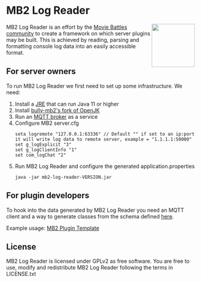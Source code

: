 # MB2 Log Reader
<img align="right" width="115" height="115" src="https://user-images.githubusercontent.com/86576295/167314810-c9b6a021-6a41-463f-b35f-6ac3b825be7a.png"></img>
MB2 Log Reader is an effort by the [Movie Battles community](https://community.moviebattles.org/) to create a framework on which server plugins may be built. This is achieved by reading, parsing and formatting console log data into an easily accessible format.

## For server owners
To run MB2 Log Reader we first need to set up some infrastructure. We need:
1. Install a [JRE](https://java.com/en/download/manual.jsp) that can run Java 11 or higher
2. Install [bully-mb2's fork of OpenJK](https://github.com/bully-mb2/OpenJK/releases)
3. Run an [MQTT broker](https://mosquitto.org/download/) as a service
4. Configure MB2 server.cfg
    ```
    seta logremote "127.0.0.1:63336" // Default "" if set to an ip:port it will write log data to remote server, example = "1.1.1.1:50000"
    set g_logExplicit "3"
    set g_logClientInfo "1"
    set com_logChat "2"
    ```
5. Run MB2 Log Reader and configure the generated application.properties
    ```
    java -jar mb2-log-reader-VERSION.jar
    ```

## For plugin developers
To hook into the data generated by MB2 Log Reader you need an MQTT client and a way to generate classes from the schema defined [here](https://github.com/bully-mb2/mb2-log-reader/tree/master/src/main/resources/schema).

Example usage: [MB2 Plugin Template](https://github.com/bully-mb2/mb2-plugin-template)

## License
MB2 Log Reader is licensed under GPLv2 as free software. You are free to use, modify and redistribute MB2 Log Reader following the terms in LICENSE.txt
